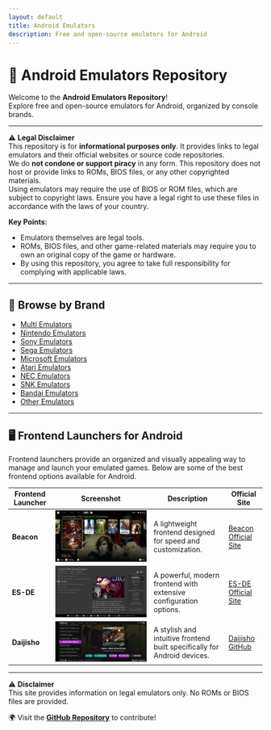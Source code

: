 ```yaml
---
layout: default
title: Android Emulators
description: Free and open-source emulators for Android
---
```


# 📱 Android Emulators Repository

Welcome to the **Android Emulators Repository**!  
Explore free and open-source emulators for Android, organized by console brands.

---

⚠️ **Legal Disclaimer**  
This repository is for **informational purposes only**. It provides links to legal emulators and their official websites or source code repositories.  
We do **not condone or support piracy** in any form. This repository does not host or provide links to ROMs, BIOS files, or any other copyrighted materials.  
Using emulators may require the use of BIOS or ROM files, which are subject to copyright laws. Ensure you have a legal right to use these files in accordance with the laws of your country.

**Key Points:**
- Emulators themselves are legal tools.
- ROMs, BIOS files, and other game-related materials may require you to own an original copy of the game or hardware.
- By using this repository, you agree to take full responsibility for complying with applicable laws.

---

## 🔗 Browse by Brand
- [Multi Emulators](multi_aio.md)
- [Nintendo Emulators](nintendo.md)
- [Sony Emulators](sony.md)
- [Sega Emulators](sega.md)
- [Microsoft Emulators](microsoft.md)
- [Atari Emulators](atari.md)
- [NEC Emulators](nec.md)
- [SNK Emulators](snk.md)
- [Bandai Emulators](bandai.md)
- [Other Emulators](others.md)

---

## 🖥️ Frontend Launchers for Android

Frontend launchers provide an organized and visually appealing way to manage and launch your emulated games. Below are some of the best frontend options available for Android.

| Frontend Launcher | Screenshot | Description | Official Site |
|-------------------|------------|-------------|--------------|
| **Beacon** | ![Beacon](fronte_ends/beacon_screen.jpeg) | A lightweight frontend designed for speed and customization. | [Beacon Official Site](https://github.com/Beacon-Launcher) |
| **ES-DE** | ![ES-DE](fronte_ends/ES-DE_screen.png) | A powerful, modern frontend with extensive configuration options. | [ES-DE Official Site](https://es-de.org/) |
| **Daijisho** | ![Daijisho](fronte_ends/daijisho_screen.jpg) | A stylish and intuitive frontend built specifically for Android devices. | [Daijisho GitHub](https://github.com/magneticchen/Daijisho) |

---

⚠️ **Disclaimer**  
This site provides information on legal emulators only. No ROMs or BIOS files are provided.

🌍 Visit the **[GitHub Repository](https://github.com/Ashnar2602/Android_Emulation)** to contribute!
